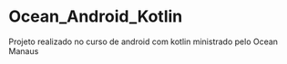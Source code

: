 # Ocean_Android_Kotlin
Projeto realizado no curso de android com kotlin ministrado pelo Ocean Manaus
